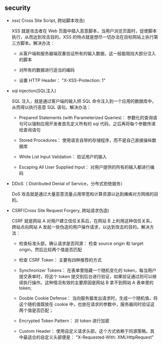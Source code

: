 ## security

* xss( Cross Site Script, 跨站脚本攻击)

  XSS 就是攻击者在 Web 页面中插入恶意脚本，当用户浏览页面时，促使脚本执行，从而达到攻击目的。XSS 的特点就是想尽一切办法在目标网站上执行第三方脚本。解决办法：

    - 从客户端和服务器端双重验证所有的输入数据，这一般能阻挡大部分注入的脚本

    - 对所有的数据进行适当的编码

    - 设置 HTTP Header： "X-XSS-Protection: 1"

* sql injection(SQL注入)

  SQL 注入，就是通过客户端的输入把 SQL 命令注入到一个应用的数据库中，从而得以执行恶意 SQL 语句。解决办法：

    - Prepared Statements (with Parameterized Queries)： 参数化的查询语句可以强制应用开发者首先定义所有的 sql 代码，之后再将每个参数传递给查询语句

    - Stored Procedures： 使用语言自带的存储程序，而不是自己直接操纵数据库

    - White List Input Validation： 验证用户的输入

    - Escaping All User Supplied Input： 对用户提供的所有的输入都进行编码

* DDoS（ Distributed Denial of Service，分布式拒绝服务）

  DoS 攻击就是通过大量恶意流量占用带宽和计算资源以达到瘫痪对方网络的目的。

* CSRF(Cross Site Request Forgery, 跨站请求伪造)

  CSRF 就是网站 A 对用户建立信任关系后，在网站 B 上利用这种信任关系，跨站点向网站 A 发起一些伪造的用户操作请求，以达到攻击的目的。解决方法：

    - 检查标准头部，确认请求是否同源： 检查 source origin 和 target origin，然后比较两个值是否匹配

    - 检查 CSRF Token： 主要有四种推荐的方式

    - Synchronizer Tokens： 在表单里隐藏一个随机变化的 token，每当用户提交表单时，将这个 token 提交到后台进行验证，如果验证通过则可以继续执行操作。这种情况有效的主要原因是网站 B 拿不到网站 A 表单里的 token;

    - Double Cookie Defense： 当向服务器发出请求时，生成一个随机值，将这个随机值既放在 cookie 中，也放在请求的参数中，服务器同时验证这两个值是否匹配；

    - Encrypted Token Pattern： 对 token 进行加密

    - Custom Header： 使用自定义请求头部，这个方式依赖于同源策略。其中最适合的自定义头部便是： "X-Requested-With: XMLHttpRequest"
